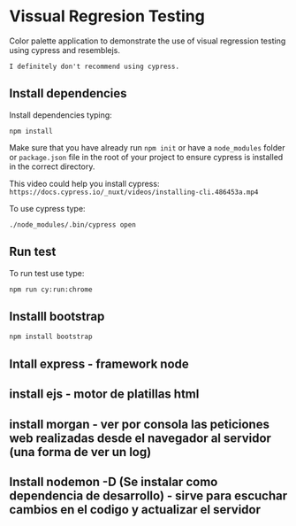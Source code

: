 # Vissual Regresion Testing
Color palette application to demonstrate the use of visual regression testing using cypress and resemblejs.

```
I definitely don't recommend using cypress.
```

## Install dependencies
Install dependencies typing:

```
npm install
```
Make sure that you have already run `npm init` or have a `node_modules` folder or `package.json` file in the root of your project to ensure cypress is installed in the correct directory.

This video could help you install cypress:
`https://docs.cypress.io/_nuxt/videos/installing-cli.486453a.mp4`

To use cypress type:
```
./node_modules/.bin/cypress open
```

## Run test

To run test use type:

```
npm run cy:run:chrome
```

## Installl bootstrap

```
npm install bootstrap
```

## Intall express - framework node
## install ejs - motor de platillas html
## install morgan - ver por consola las peticiones web realizadas desde el navegador al servidor (una forma de ver un log)
## Install nodemon -D (Se instalar como dependencia de desarrollo) - sirve para escuchar cambios en el codigo y actualizar el servidor